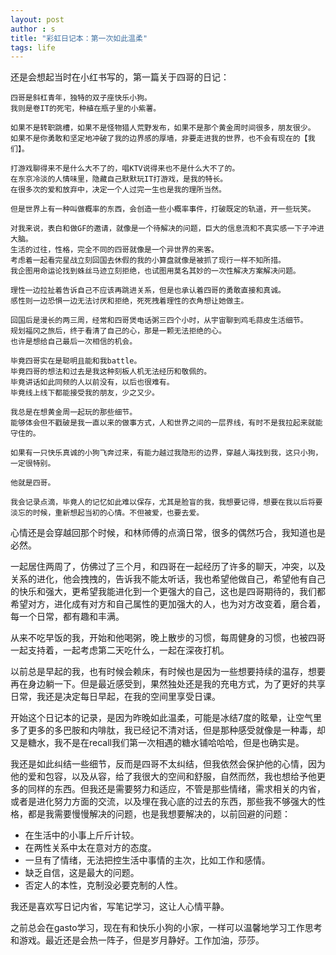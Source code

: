 ```yaml
---
layout: post
author : s
title: "彩虹日记本：第一次如此温柔"
tags: life
---
```


还是会想起当时在小红书写的，第一篇关于四哥的日记：

```
四哥是斜杠青年，独特的双子座快乐小狗。
我则是卷IT的死宅，种植在瓶子里的小紫薯。

如果不是转职跳槽，如果不是怪物猎人荒野发布，如果不是那个黄金周时间很多，朋友很少。
如果不是你勇敢和坚定地冲破了我的边界感的厚墙，非要走进我的世界，也不会有现在的【我们】。

打游戏聊得来不是什么大不了的，唱KTV说得来也不是什么大不了的。
在东京冷淡的人情味里，隐藏自己默默玩IT打游戏，是我的特长。
在很多次的爱和放弃中，决定一个人过完一生也是我的理所当然。

但是世界上有一种叫做概率的东西，会创造一些小概率事件，打破既定的轨道，开一些玩笑。

对我来说，表白和做GF的邀请，就像是一个待解决的问题，巨大的信息流和不真实感一下子冲进大脑。
生活的过往，性格，完全不同的四哥就像是一个异世界的来客。
考虑着一起看完星战立刻回国去休假的我的小算盘就像是被抓了现行一样不知所措。
我企图用命运论找到蛛丝马迹立刻拒绝，也试图用莫名其妙的一次性解决方案解决问题。

理性一边拉扯着告诉自己不应该再跳进关系，但是也承认着四哥的勇敢直接和真诚。
感性则一边恐惧一边无法讨厌和拒绝，死死拽着理性的衣角想让她做主。

回国后是漫长的两三周，经常和四哥煲电话粥三四个小时，从宇宙聊到鸡毛蒜皮生活细节。
规划福冈之旅后，终于看清了自己的心，那是一颗无法拒绝的心。
也许是想给自己最后一次相信的机会。

毕竟四哥实在是聪明且能和我battle。
毕竟四哥的想法和过去是我这种刻板人机无法经历和敬佩的。
毕竟讲话如此同频的人以前没有，以后也很难有。
毕竟线上线下都能接受我的朋友，少之又少。

我总是在想黄金周一起玩的那些细节。
能够体会但不戳破是我一直以来的做事方式，人和世界之间的一层界线，有时不是我拉起来就能守住的。

如果有一只快乐真诚的小狗飞奔过来，有能力越过我隐形的边界，穿越人海找到我，这只小狗，一定很特别。

他就是四哥。

我会记录点滴，毕竟人的记忆如此难以保存，尤其是脸盲的我，我想要记得，想要在我以后将要淡忘的时候，重新想起当初的心情。不但被爱，也要去爱。
```

心情还是会穿越回那个时候，和林师傅的点滴日常，很多的偶然巧合，我知道也是必然。

一起居住两周了，仿佛过了三个月，和四哥在一起经历了许多的聊天，冲突，以及关系的进化，他会拽拽的，告诉我不能太听话，我也希望他做自己，希望他有自己的快乐和强大，更希望我能进化到一个更强大的自己，这也是四哥期待的，我们都希望对方，进化成有对方和自己属性的更加强大的人，也为对方改变着，磨合着，每一个日常，都有趣和丰满。

从来不吃早饭的我，开始和他喝粥，晚上散步的习惯，每周健身的习惯，也被四哥一起支持着，一起考虑第二天吃什么，一起在深夜打机。

以前总是早起的我，也有时候会赖床，有时候也是因为一些想要持续的温存，想要再在身边躺一下。但是最近感受到，果然独处还是我的充电方式，为了更好的共享日常，我还是决定每日早起，在我的空间里享受日课。

开始这个日记本的记录，是因为昨晚如此温柔，可能是冰结7度的眩晕，让空气里多了更多的多巴胺和内啡肽，我已经记不清对话，但是那种感受就像是一种毒，却又是糖水，我不是在recall我们第一次相遇的糖水铺哈哈哈，但是也确实是。

我还是如此纠结一些细节，反而是四哥不太纠结，但我依然会保护他的心情，因为他的爱和包容，以及从容，给了我很大的空间和舒服，自然而然，我也想给予他更多的同样的东西。但我还是需要努力和适应，不管是那些情绪，需求相关的内省，或者是进化努力方面的交流，以及埋在我心底的过去的东西，那些我不够强大的性格，都是我需要慢慢解决的问题，也是我想要解决的，以前回避的问题：

- 在生活中的小事上斤斤计较。
- 在两性关系中太在意对方的态度。
- 一旦有了情绪，无法把控生活中事情的主次，比如工作和感情。
- 缺乏自信，这是最大的问题。
- 否定人的本性，克制没必要克制的人性。

我还是喜欢写日记内省，写笔记学习，这让人心情平静。

之前总会在gasto学习，现在有和快乐小狗的小家，一样可以温馨地学习工作思考和游戏。最近还是会热一阵子，但是岁月静好。工作加油，莎莎。

